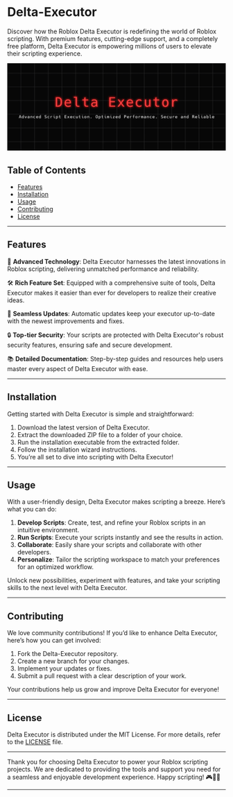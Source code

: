 # Delta-Executor

Discover how the Roblox Delta Executor is redefining the world of Roblox scripting. With premium features, cutting-edge support, and a completely free platform, Delta Executor is empowering millions of users to elevate their scripting experience.

![Delta Executor Preview](/assets/Delta.jpg)

## Table of Contents

- [Features](#features)
- [Installation](#installation)
- [Usage](#usage)
- [Contributing](#contributing)
- [License](#license)

---

## Features

🚀 **Advanced Technology**: Delta Executor harnesses the latest innovations in Roblox scripting, delivering unmatched performance and reliability.

🛠 **Rich Feature Set**: Equipped with a comprehensive suite of tools, Delta Executor makes it easier than ever for developers to realize their creative ideas.

🔄 **Seamless Updates**: Automatic updates keep your executor up-to-date with the newest improvements and fixes.

🔒 **Top-tier Security**: Your scripts are protected with Delta Executor's robust security features, ensuring safe and secure development.

📚 **Detailed Documentation**: Step-by-step guides and resources help users master every aspect of Delta Executor with ease.

---

## Installation

Getting started with Delta Executor is simple and straightforward:

1. Download the latest version of Delta Executor.
2. Extract the downloaded ZIP file to a folder of your choice.
3. Run the installation executable from the extracted folder.
4. Follow the installation wizard instructions.
5. You’re all set to dive into scripting with Delta Executor!

---

## Usage

With a user-friendly design, Delta Executor makes scripting a breeze. Here’s what you can do:

1. **Develop Scripts**: Create, test, and refine your Roblox scripts in an intuitive environment.
2. **Run Scripts**: Execute your scripts instantly and see the results in action.
3. **Collaborate**: Easily share your scripts and collaborate with other developers.
4. **Personalize**: Tailor the scripting workspace to match your preferences for an optimized workflow.

Unlock new possibilities, experiment with features, and take your scripting skills to the next level with Delta Executor.

---

## Contributing

We love community contributions! If you’d like to enhance Delta Executor, here’s how you can get involved:

1. Fork the Delta-Executor repository.
2. Create a new branch for your changes.
3. Implement your updates or fixes.
4. Submit a pull request with a clear description of your work.

Your contributions help us grow and improve Delta Executor for everyone!

---

## License

Delta Executor is distributed under the MIT License. For more details, refer to the [LICENSE](LICENSE) file.

---

Thank you for choosing Delta Executor to power your Roblox scripting projects. We are dedicated to providing the tools and support you need for a seamless and enjoyable development experience. Happy scripting! 🎮🚀👾

---

    
